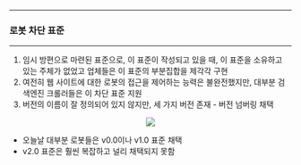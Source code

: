 -----
### 로봇 차단 표준
-----
1. 임시 방편으로 마련된 표준으로, 이 표준이 작성되고 있을 때, 이 표준을 소유하고 있는 주체가 없었고 업체들은 이 표준의 부분집합을 제각각 구현
2. 여전히 웹 사이트에 대한 로봇의 접근을 제어하는 능력은 불완전했지만, 대부분 검색엔진 크롤러들은 이 차단 표준 지원
3. 버전의 이름이 잘 정의되어 있지 않지만, 세 가지 버전 존재 - 버전 넘버링 채택
<div align="center">
<img src="https://github.com/user-attachments/assets/a17092b5-d5c4-4868-8f4f-d5c1887d7fce">
</div>

  - 오늘날 대부분 로봇들은 v0.0이나 v1.0 표준 채택
  - v2.0 표준은 훨씬 복잡하고 널리 채택되지 못함
